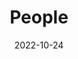 ---
title: People
date: 2022-10-24

type: landing

sections:
  - block: people
    content:
      title: Meet the Team
      # Choose which groups/teams of users to display.
      #   Edit `user_groups` in each user's profile to add them to one or more of these groups.
      user_groups:
          - Principal Investigators
          - Researchers
          - PhD Students
          - Administration
          - Visitors
          - Alumni   
      sort_by: Params.last_name
      sort_ascending: true
    design:
      show_interests: false
      show_role: true
      show_social: true
---
